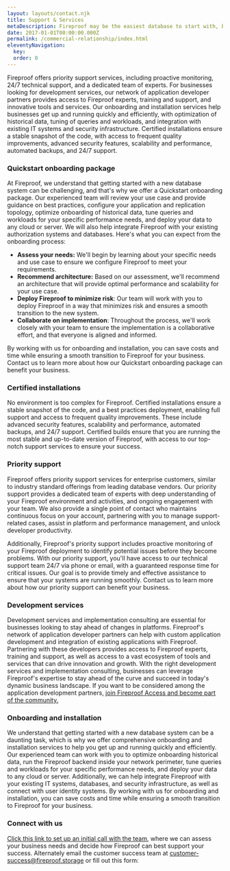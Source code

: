 ```yaml
---
layout: layouts/contact.njk
title: Support & Services
metaDescription: Fireproof may be the easiest database to start with, but it's also among the most capable. Take our relationship to the next level.
date: 2017-01-01T00:00:00.000Z
permalink: /commercial-relationship/index.html
eleventyNavigation:
  key: 
  order: 0
---
```


Fireproof offers priority support services, including proactive monitoring, 24/7 technical support, and a dedicated team of experts. For businesses looking for development services, our network of application developer partners provides access to Fireproof experts, training and support, and innovative tools and services. Our onboarding and installation services help businesses get up and running quickly and efficiently, with optimization of historical data, tuning of queries and workloads, and integration with existing IT systems and security infrastructure. Certified installations ensure a stable snapshot of the code, with access to frequent quality improvements, advanced security features, scalability and performance, automated backups, and 24/7 support.

### Quickstart onboarding package

At Fireproof, we understand that getting started with a new database system can be challenging, and that's why we offer a Quickstart onboarding package. Our experienced team will review your use case and provide guidance on best practices, configure your application and replication topology, optimize onboarding of historical data, tune queries and workloads for your specific performance needs, and deploy your data to any cloud or server. We will also help integrate Fireproof with your existing authorization systems and databases. Here's what you can expect from the onboarding process:

* **Assess your needs:** We'll begin by learning about your specific needs and use case to ensure we configure Fireproof to meet your requirements.
* **Recommend architecture:** Based on our assessment, we'll recommend an architecture that will provide optimal performance and scalability for your use case.
* **Deploy Fireproof to minimize risk**: Our team will work with you to deploy Fireproof in a way that minimizes risk and ensures a smooth transition to the new system.
* **Collaborate on implementation**: Throughout the process, we'll work closely with your team to ensure the implementation is a collaborative effort, and that everyone is aligned and informed.

By working with us for onboarding and installation, you can save costs and time while ensuring a smooth transition to Fireproof for your business. Contact us to learn more about how our Quickstart onboarding package can benefit your business. 

### Certified installations

No environment is too complex for Fireproof. Certified installations ensure a stable snapshot of the code, and a best practices deployment, enabling full support and access to frequent quality improvements. These include advanced security features, scalability and performance, automated backups, and 24/7 support. Certified builds ensure that you are running the most stable and up-to-date version of Fireproof, with access to our top-notch support services to ensure your success.

### Priority support

Fireproof offers priority support services for enterprise customers, similar to industry standard offerings from leading database vendors. Our priority support provides a dedicated team of experts with deep understanding of your Fireproof environment and activities, and ongoing engagement with your team. We also provide a single point of contact who maintains continuous focus on your account, partnering with you to manage support-related cases, assist in platform and performance management, and unlock developer productivity.

Additionally, Fireproof's priority support includes proactive monitoring of your Fireproof deployment to identify potential issues before they become problems. With our priority support, you'll have access to our technical support team 24/7 via phone or email, with a guaranteed response time for critical issues. Our goal is to provide timely and effective assistance to ensure that your systems are running smoothly. Contact us to learn more about how our priority support can benefit your business.

### Development services

Development services and implementation consulting are essential for businesses looking to stay ahead of changes in platforms. Fireproof's network of application developer partners can help with custom application development and integration of existing applications with Fireproof. Partnering with these developers provides access to Fireproof experts, training and support, as well as access to a vast ecosystem of tools and services that can drive innovation and growth. With the right development services and implementation consulting, businesses can leverage Fireproof's expertise to stay ahead of the curve and succeed in today's dynamic business landscape. If you want to be considered among the application development partners, [join Fireproof Access and become part of the community.](/pricing/)

### Onboarding and installation

We understand that getting started with a new database system can be a daunting task, which is why we offer comprehensive onboarding and installation services to help you get up and running quickly and efficiently. Our experienced team can work with you to optimize onboarding historical data, run the Fireproof backend inside your network perimeter, tune queries and workloads for your specific performance needs, and deploy your data to any cloud or server. Additionally, we can help integrate Fireproof with your existing IT systems, databases, and security infrastructure, as well as connect with user identity systems. By working with us for onboarding and installation, you can save costs and time while ensuring a smooth transition to Fireproof for your business.

### Connect with us

[Click this link to set up an initial call with the team](https://savvycal.com/jchris/fireproof), where we can assess your business needs and decide how Fireproof can best support your success. Alternately email the customer success team at [customer-success@fireproof.storage](mailto:customer-success@fireproof.storage) or fill out this form:

